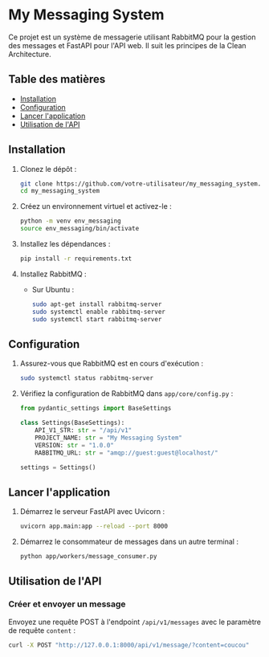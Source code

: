 # My Messaging System

Ce projet est un système de messagerie utilisant RabbitMQ pour la gestion des messages et FastAPI pour l'API web. Il suit les principes de la Clean Architecture.

## Table des matières

- [Installation](#installation)
- [Configuration](#configuration)
- [Lancer l'application](#lancer-lapplication)
- [Utilisation de l'API](#utilisation-de-lapi)

## Installation

1. Clonez le dépôt :

    ```bash
    git clone https://github.com/votre-utilisateur/my_messaging_system.git
    cd my_messaging_system
    ```

2. Créez un environnement virtuel et activez-le :

    ```bash
    python -m venv env_messaging
    source env_messaging/bin/activate
    ```

3. Installez les dépendances :

    ```bash
    pip install -r requirements.txt
    ```

4. Installez RabbitMQ :

    - Sur Ubuntu :

        ```bash
        sudo apt-get install rabbitmq-server
        sudo systemctl enable rabbitmq-server
        sudo systemctl start rabbitmq-server
        ```

## Configuration

1. Assurez-vous que RabbitMQ est en cours d'exécution :

    ```bash
    sudo systemctl status rabbitmq-server
    ```

2. Vérifiez la configuration de RabbitMQ dans `app/core/config.py` :

    ```python
    from pydantic_settings import BaseSettings

    class Settings(BaseSettings):
        API_V1_STR: str = "/api/v1"
        PROJECT_NAME: str = "My Messaging System"
        VERSION: str = "1.0.0"
        RABBITMQ_URL: str = "amqp://guest:guest@localhost/"

    settings = Settings()
    ```

## Lancer l'application

1. Démarrez le serveur FastAPI avec Uvicorn :

    ```bash
    uvicorn app.main:app --reload --port 8000
    ```

2. Démarrez le consommateur de messages dans un autre terminal :

    ```bash
    python app/workers/message_consumer.py
    ```

## Utilisation de l'API

### Créer et envoyer un message

Envoyez une requête POST à l'endpoint `/api/v1/messages` avec le paramètre de requête `content` :

```bash
curl -X POST "http://127.0.0.1:8000/api/v1/message/?content=coucou"
